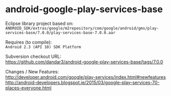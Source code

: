 android-google-play-services-base
=================================

Eclipse library project based on:<br/>
`ANDROID_SDK/extras/google/m2repository/com/google/android/gms/play-services-base/7.0.0/play-services-base-7.0.0.aar`

Requires (to compile):<br/>
`Android 2.3 (API 10) SDK Platform`

Subversion checkout URL:<br/>
https://github.com/dandar3/android-google-play-services-base/tags/7.0.0

Changes / New Features:<br/>
http://developer.android.com/google/play-services/index.html#newfeatures<br/>
http://android-developers.blogspot.ie/2015/03/google-play-services-70-places-everyone.html
